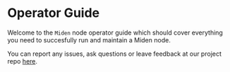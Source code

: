 # Operator Guide

Welcome to the `Miden` node operator guide which should cover everything you need to succesfully run and maintain a
Miden node.

You can report any issues, ask questions or leave feedback at our project repo
[here](https://github.com/0xmiden/miden-node/issues/new/choose).
